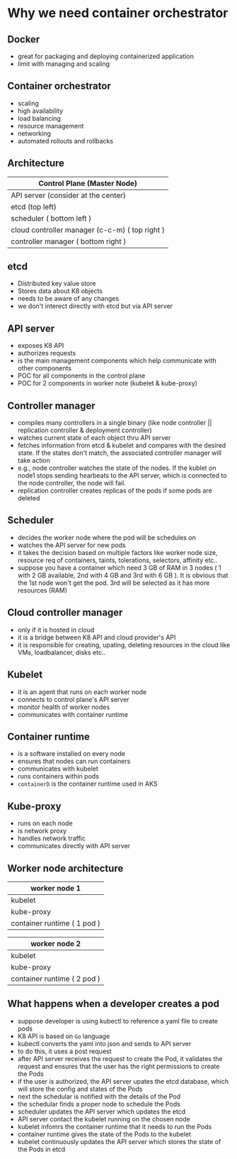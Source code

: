 # Why we need container orchestrator

## Docker
- great for packaging and deploying containerized application
- limit with managing and scaling

## Container orchestrator
- scaling
- high availability
- load balancing
- resource management
- networking
- automated rollouts and rollbacks

## Architecture
| Control Plane (Master Node) |
| --------------------------- |
| API server (consider at the center) |
| etcd (top left) |
| scheduler ( bottom left ) |
| cloud controller manager (c-c-m) ( top right ) |
| controller manager ( bottom right )|

## etcd
- Distributed key value store
- Stores data about K8 objects
- needs to be aware of any changes
- we don't interect directly with etcd but via API server

## API server
- exposes K8 API
- authorizes requests
- is the main management components which help communicate with other components
- POC for all components in the control plane
- POC for 2 components in worker note (kubelet & kube-proxy)

## Controller manager
- compiles many controllers in a single binary (like node controller || replication controller & deployment controller)
- watches current state of each object thru API server
- fetches information from etcd & kubelet and compares with the desired state. If the states don't match, the associated controller manager will take action
- e.g., node controller watches the state of the nodes. If the kublet on node1 stops sending hearbeats to the API server, which is connected to the node controller, the node will fail.
- replication controller creates replicas of the pods if some pods are deleted

## Scheduler
- decides the worker node where the pod will be schedules on
- watches the API server for new pods
- it takes the decision based on multiple factors like worker node size,  resource req of containers, taints, tolerations, selectors, affinity etc..
- suppose you have a container which need 3 GB of RAM in 3 nodes ( 1 with 2 GB available, 2nd with 4 GB and 3rd with 6 GB ). It is obvious that the 1st node won't get the pod. 3rd will be selected as it has more resources (RAM)

## Cloud controller manager
- only if it is hosted in cloud
- it is a bridge between K8 API and cloud provider's API
- it is responsible for creating, upating, deleting resources in the cloud like VMs, loadbalancer, disks etc..

## Kubelet
- it is an agent that runs on each worker node
- connects to control plane's API server
- monitor health of worker nodes
- communicates with container runtime

## Container runtime
- is a software installed on every node
- ensures that nodes can run containers
- communicates with kubelet
- runs containers within pods
- `containerD` is the container runtime used in AKS

## Kube-proxy
- runs on each node
- is network proxy
- handles network traffic
- communicates directly with API server

## Worker node architecture
| worker node 1 |
|--------------|
|kubelet|
|kube-proxy|
|container runtime ( 1 pod ) |

| worker node 2 |
|--------------|
|kubelet|
|kube-proxy|
|container runtime ( 2 pod ) |

## What happens when a developer creates a pod
- suppose developer is using kubectl to reference a yaml file to create pods
- K8 API is based on `Go` language
- kubectl converts the yaml into json and sends to API server
- to do this, it uses a post request
- after API server receives the request to create the Pod, it validates the request and ensures that the user has the right permissions to create the Pods
- if the user is authorized, the API server upates the etcd database, which will store the config and states of the Pods
- next the schedular is notified with the details of the Pod
- the schedular finds a proper node to schedule the Pods
- scheduler updates the API server which updates the etcd
- API server contact the kubelet running on the chosen node
- kubelet infomrs the container runtime that it needs to run the Pods
- container runtime gives the state of the Pods to the kubelet
- kubelet continuously updates the API server which stores the state of the Pods in etcd

